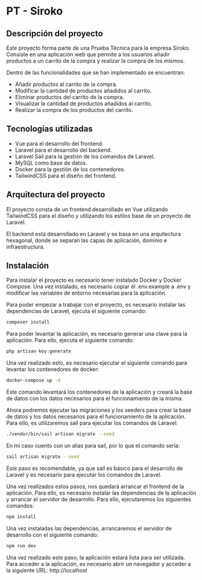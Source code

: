 # PT - Siroko

## Descripción del proyecto

Este proyecto forma parte de una Prueba Técnica para la empresa Siroko. Consiste en una aplicación web que permite a los
usuarios añadir productos a un carrito de la compra y realizar la compra de los mismos.

Dentro de las funcionalidades que se han implementado se encuentran:

- Añadir productos al carrito de la compra.
- Modificar la cantidad de productos añadidos al carrito.
- Eliminar productos del carrito de la compra.
- Visualizar la cantidad de productos añadidos al carrito.
- Realizar la compra de los productos del carrito.

## Tecnologías utilizadas

- Vue para el desarrollo del frontend.
- Laravel para el desarrollo del backend.
- Laravel Sail para la gestión de los comandos de Laravel.
- MySQL como base de datos.
- Docker para la gestión de los contenedores.
- TailwindCSS para el diseño del frontend.

## Arquitectura del proyecto

El proyecto consta de un frontend desarrollado en Vue utilizando TailwindCSS para el diseño y utilizando los estilos
base de un proyecto de Laravel.

El backend está desarrollado en Laravel y se basa en una arquitectura hexagonal, donde se separan las capas de
aplicación, dominio e infraestructura.

## Instalación

Para instalar el proyecto es necesario tener instalado Docker y Docker Compose. Una vez instalado, es necesario copiar
él .env.example a .env y modificar las variables de entorno necesarias para la aplicación.

Para poder empezar a trabajar con el proyecto, es necesario instalar las dependencias de Laravel, ejecuta el siguiente comando:

```bash
composer install
```

Para poder levantar la aplicación, es necesario generar una clave para la aplicación. Para ello, ejecuta el siguiente comando:

```bash
php artisan key:generate
```

Una vez realizado esto, es necesario ejecutar el siguiente comando para levantar los contenedores de docker:

```bash
docker-compose up -d
```

Este comando levantará los contenedores de la aplicación y creará la base de datos con los datos necesarios para el
funcionamiento de la misma.

Ahora podremos ejecutar las migraciones y los seeders para crear la base de datos y
los datos necesarios para el funcionamiento de la aplicación. Para ello, es utilizaremos sail para ejecutar los comandos
de Laravel:

```bash
./vendor/bin/sail artisan migrate --seed
```

En mi caso cuento con un alias para sail, por lo que el comando sería:

```bash
sail artisan migrate --seed
```

Este paso es recomendable, ya que sail es básico para el desarrollo de Laravel y es necesario para ejecutar los comandos
de Laravel.

Una vez realizados estos pasos, nos quedará arrancar el frontend de la aplicación. Para ello, es necesario instalar las
dependencias de la aplicación y arrancar el servidor de desarrollo. Para ello, ejecutaremos los siguientes comandos:

```bash
npm install
```

Una vez instaladas las dependencias, arrancaremos el servidor de desarrollo con el siguiente comando:

```bash
npm run dev
```

Una vez realizado este paso, la aplicación estará lista para ser utilizada. Para acceder a la aplicación, es necesario
abrir un navegador y acceder a la siguiente URL: http://localhost
